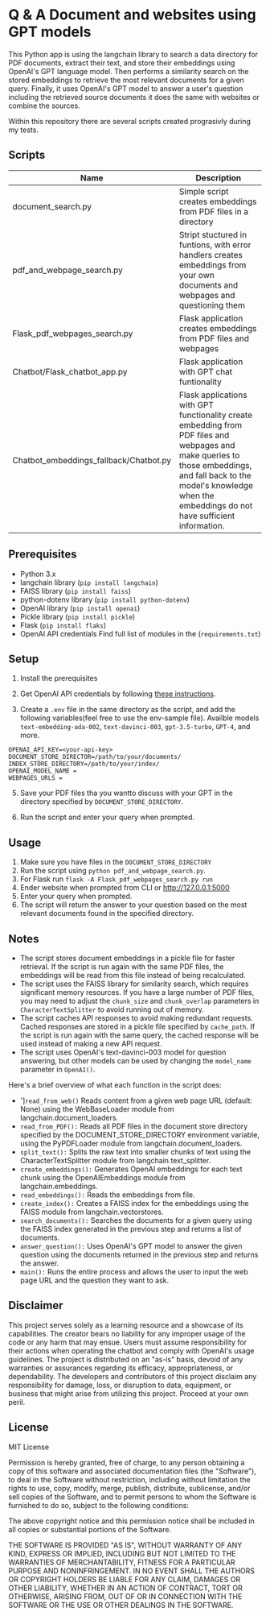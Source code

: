 

# Q & A Document and websites using GPT models

This Python app is using the langchain library to search a data directory for PDF documents, extract their text, and store their embeddings using OpenAI's GPT language model. Then performs a similarity search on the stored embeddings to retrieve the most relevant documents for a given query. Finally, it uses OpenAI's GPT model to answer a user's question including the retrieved source documents it does the same with websites or combine the sources.

Within this repository there are several scripts created prograsivly during my tests. 

## Scripts

|Name|Description|
|----|---|
|document_search.py|Simple script creates embeddings from PDF files in a directory|
|pdf_and_webpage_search.py| Stript stuctured in funtions, with error handlers creates embeddings from your own documents and webpages and questioning them|
|Flask_pdf_webpages_search.py| Flask application creates embeddings from PDF files and webpages|
|Chatbot/Flask_chatbot_app.py|Flask application with GPT chat funtionality|
|Chatbot_embeddings_fallback/Chatbot.py| Flask applications with GPT functionality create embedding from PDF files and webpages and make queries to those embeddings, and fall back to the model's knowledge when the embeddings do not have sufficient information. |


## Prerequisites

- Python 3.x
- langchain library (`pip install langchain`)
- FAISS library (`pip install faiss`)
- python-dotenv library (`pip install python-dotenv`)
- OpenAI library (`pip install openai`)
- Pickle library (`pip install pickle`)
- Flask (`pip install flaks`)
- OpenAI API credentials
Find full list of modules in the (`requirements.txt`)

## Setup

1. Install the prerequisites

2. Get OpenAI API credentials by following [these instructions](https://beta.openai.com/docs/developer-quickstart/your-api-keys).

3. Create a `.env` file in the same directory as the script, and add the following variables(feel free to use the env-sample file). Availble models `text-embedding-ada-002`, `text-davinci-003`, `gpt-3.5-turbo`, `GPT-4`, and more. 	

```
OPENAI_API_KEY=<your-api-key>
DOCUMENT_STORE_DIRECTOR=/path/to/your/documents/
INDEX_STORE_DIRECTORY=/path/to/your/index/
OPENAI_MODEL_NAME = 
WEBPAGES_URLS =
```

5. Save your PDF files tha you wantto discuss with your GPT in the directory specified by `DOCUMENT_STORE_DIRECTORY`.

6. Run the script and enter your query when prompted.

## Usage

1. Make sure you have files in the `DOCUMENT_STORE_DIRECTORY`
2. Run the script using `python pdf_and_webpage_search.py`.
3. For Flask run `flask -A Flask_pdf_webpages_search.py run`
4. Ender website when prompted from CLI or http://127.0.0.1:5000
5. Enter your query when prompted.
6. The script will return the answer to your question based on the most relevant documents found in the specified directory.

## Notes

- The script stores document embeddings in a pickle file for faster retrieval. If the script is run again with the same PDF files, the embeddings will be read from this file instead of being recalculated.
- The script uses the FAISS library for similarity search, which requires significant memory resources. If you have a large number of PDF files, you may need to adjust the `chunk_size` and `chunk_overlap` parameters in `CharacterTextSplitter` to avoid running out of memory.
- The script caches API responses to avoid making redundant requests. Cached responses are stored in a pickle file specified by `cache_path`. If the script is run again with the same query, the cached response will be used instead of making a new API request.
- The script uses OpenAI's text-davinci-003 model for question answering, but other models can be used by changing the `model_name` parameter in `OpenAI()`.

Here's a brief overview of what each function in the script does:

- ']`read_from_web()` Reads content from a given web page URL (default: None) using the WebBaseLoader module from langchain.document_loaders.
- `read_from_PDF():` Reads all PDF files in the document store directory specified by the DOCUMENT_STORE_DIRECTORY environment variable, using the PyPDFLoader module from langchain.document_loaders.
- `split_text():` Splits the raw text into smaller chunks of text using the CharacterTextSplitter module from langchain.text_splitter.
- `create_embeddings():` Generates OpenAI embeddings for each text chunk using the OpenAIEmbeddings module from langchain.embeddings.
- `read_embeddings():` Reads the embeddings from file.
- `create_index():` Creates a FAISS index for the embeddings using the FAISS module from langchain.vectorstores.
- `search_documents():` Searches the documents for a given query using the FAISS index generated in the previous step and returns a list of documents.
- `answer_question():` Uses OpenAI's GPT model to answer the given question using the documents returned in the previous step and returns the answer.
- `main():` Runs the entire process and allows the user to input the web page URL and the question they want to ask.

## Disclaimer
This project serves solely as a learning resource and a showcase of its capabilities. The creator bears no liability for any improper usage of the code or any harm that may ensue. Users must assume responsibility for their actions when operating the chatbot and comply with OpenAI's usage guidelines. The project is distributed on an "as-is" basis, devoid of any warranties or assurances regarding its efficacy, appropriateness, or dependability. The developers and contributors of this project disclaim any responsibility for damage, loss, or disruption to data, equipment, or business that might arise from utilizing this project. Proceed at your own peril.

## License
MIT License

Permission is hereby granted, free of charge, to any person obtaining a copy of this software and associated documentation files (the "Software"), to deal in the Software without restriction, including without limitation the rights to use, copy, modify, merge, publish, distribute, sublicense, and/or sell copies of the Software, and to permit persons to whom the Software is furnished to do so, subject to the following conditions:

The above copyright notice and this permission notice shall be included in all copies or substantial portions of the Software.

THE SOFTWARE IS PROVIDED "AS IS", WITHOUT WARRANTY OF ANY KIND, EXPRESS OR IMPLIED, INCLUDING BUT NOT LIMITED TO THE WARRANTIES OF MERCHANTABILITY, FITNESS FOR A PARTICULAR PURPOSE AND NONINFRINGEMENT. IN NO EVENT SHALL THE AUTHORS OR COPYRIGHT HOLDERS BE LIABLE FOR ANY CLAIM, DAMAGES OR OTHER LIABILITY, WHETHER IN AN ACTION OF CONTRACT, TORT OR OTHERWISE, ARISING FROM, OUT OF OR IN CONNECTION WITH THE SOFTWARE OR THE USE OR OTHER DEALINGS IN THE SOFTWARE.
